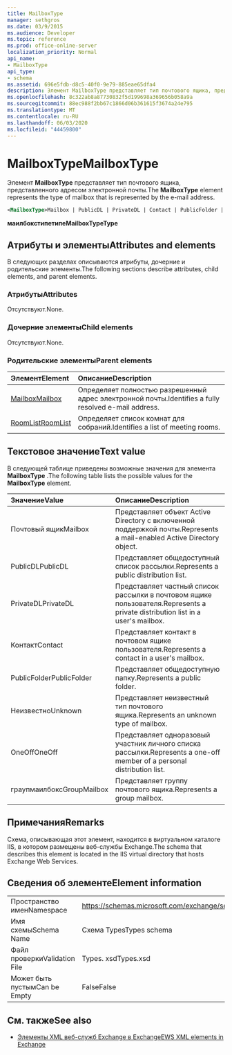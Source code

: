 ```yaml
---
title: MailboxType
manager: sethgros
ms.date: 03/9/2015
ms.audience: Developer
ms.topic: reference
ms.prod: office-online-server
localization_priority: Normal
api_name:
- MailboxType
api_type:
- schema
ms.assetid: 696e5fdb-d8c5-40f0-9e79-885eae65dfa4
description: Элемент MailboxType представляет тип почтового ящика, представленного адресом электронной почты.
ms.openlocfilehash: 8c322ab8a87730832f5d199698a369656b058a9a
ms.sourcegitcommit: 88ec988f2bb67c1866d06b361615f3674a24e795
ms.translationtype: MT
ms.contentlocale: ru-RU
ms.lasthandoff: 06/03/2020
ms.locfileid: "44459800"
---
```

# <a name="mailboxtype"></a><span data-ttu-id="c46fa-103">MailboxType</span><span class="sxs-lookup"><span data-stu-id="c46fa-103">MailboxType</span></span>

<span data-ttu-id="c46fa-104">Элемент **MailboxType** представляет тип почтового ящика, представленного адресом электронной почты.</span><span class="sxs-lookup"><span data-stu-id="c46fa-104">The **MailboxType** element represents the type of mailbox that is represented by the e-mail address.</span></span> 
  
```XML
<MailboxType>Mailbox | PublicDL | PrivateDL | Contact | PublicFolder | Unknown | OneOff | GroupMailbox</MailboxType>
```

<span data-ttu-id="c46fa-105">**маилбокстипетипе**</span><span class="sxs-lookup"><span data-stu-id="c46fa-105">**MailboxTypeType**</span></span>

## <a name="attributes-and-elements"></a><span data-ttu-id="c46fa-106">Атрибуты и элементы</span><span class="sxs-lookup"><span data-stu-id="c46fa-106">Attributes and elements</span></span>

<span data-ttu-id="c46fa-107">В следующих разделах описываются атрибуты, дочерние и родительские элементы.</span><span class="sxs-lookup"><span data-stu-id="c46fa-107">The following sections describe attributes, child elements, and parent elements.</span></span>
  
### <a name="attributes"></a><span data-ttu-id="c46fa-108">Атрибуты</span><span class="sxs-lookup"><span data-stu-id="c46fa-108">Attributes</span></span>

<span data-ttu-id="c46fa-109">Отсутствуют.</span><span class="sxs-lookup"><span data-stu-id="c46fa-109">None.</span></span>
  
### <a name="child-elements"></a><span data-ttu-id="c46fa-110">Дочерние элементы</span><span class="sxs-lookup"><span data-stu-id="c46fa-110">Child elements</span></span>

<span data-ttu-id="c46fa-111">Отсутствуют.</span><span class="sxs-lookup"><span data-stu-id="c46fa-111">None.</span></span>
  
### <a name="parent-elements"></a><span data-ttu-id="c46fa-112">Родительские элементы</span><span class="sxs-lookup"><span data-stu-id="c46fa-112">Parent elements</span></span>

|<span data-ttu-id="c46fa-113">**Элемент**</span><span class="sxs-lookup"><span data-stu-id="c46fa-113">**Element**</span></span>|<span data-ttu-id="c46fa-114">**Описание**</span><span class="sxs-lookup"><span data-stu-id="c46fa-114">**Description**</span></span>|
|:-----|:-----|
|[<span data-ttu-id="c46fa-115">Mailbox</span><span class="sxs-lookup"><span data-stu-id="c46fa-115">Mailbox</span></span>](mailbox.md) <br/> |<span data-ttu-id="c46fa-116">Определяет полностью разрешенный адрес электронной почты.</span><span class="sxs-lookup"><span data-stu-id="c46fa-116">Identifies a fully resolved e-mail address.</span></span>  <br/> |
|[<span data-ttu-id="c46fa-117">RoomList</span><span class="sxs-lookup"><span data-stu-id="c46fa-117">RoomList</span></span>](roomlist.md) <br/> |<span data-ttu-id="c46fa-118">Определяет список комнат для собраний.</span><span class="sxs-lookup"><span data-stu-id="c46fa-118">Identifies a list of meeting rooms.</span></span>  <br/> |
   
## <a name="text-value"></a><span data-ttu-id="c46fa-119">Текстовое значение</span><span class="sxs-lookup"><span data-stu-id="c46fa-119">Text value</span></span>

<span data-ttu-id="c46fa-120">В следующей таблице приведены возможные значения для элемента **MailboxType** .</span><span class="sxs-lookup"><span data-stu-id="c46fa-120">The following table lists the possible values for the **MailboxType** element.</span></span> 
  
|<span data-ttu-id="c46fa-121">**Значение**</span><span class="sxs-lookup"><span data-stu-id="c46fa-121">**Value**</span></span>|<span data-ttu-id="c46fa-122">**Описание**</span><span class="sxs-lookup"><span data-stu-id="c46fa-122">**Description**</span></span>|
|:-----|:-----|
|<span data-ttu-id="c46fa-123">Почтовый ящик</span><span class="sxs-lookup"><span data-stu-id="c46fa-123">Mailbox</span></span>  <br/> |<span data-ttu-id="c46fa-124">Представляет объект Active Directory с включенной поддержкой почты.</span><span class="sxs-lookup"><span data-stu-id="c46fa-124">Represents a mail-enabled Active Directory object.</span></span>  <br/> |
|<span data-ttu-id="c46fa-125">PublicDL</span><span class="sxs-lookup"><span data-stu-id="c46fa-125">PublicDL</span></span>  <br/> |<span data-ttu-id="c46fa-126">Представляет общедоступный список рассылки.</span><span class="sxs-lookup"><span data-stu-id="c46fa-126">Represents a public distribution list.</span></span>  <br/> |
|<span data-ttu-id="c46fa-127">PrivateDL</span><span class="sxs-lookup"><span data-stu-id="c46fa-127">PrivateDL</span></span>  <br/> |<span data-ttu-id="c46fa-128">Представляет частный список рассылки в почтовом ящике пользователя.</span><span class="sxs-lookup"><span data-stu-id="c46fa-128">Represents a private distribution list in a user's mailbox.</span></span>  <br/> |
|<span data-ttu-id="c46fa-129">Контакт</span><span class="sxs-lookup"><span data-stu-id="c46fa-129">Contact</span></span>  <br/> |<span data-ttu-id="c46fa-130">Представляет контакт в почтовом ящике пользователя.</span><span class="sxs-lookup"><span data-stu-id="c46fa-130">Represents a contact in a user's mailbox.</span></span>  <br/> |
|<span data-ttu-id="c46fa-131">PublicFolder</span><span class="sxs-lookup"><span data-stu-id="c46fa-131">PublicFolder</span></span>  <br/> |<span data-ttu-id="c46fa-132">Представляет общедоступную папку.</span><span class="sxs-lookup"><span data-stu-id="c46fa-132">Represents a public folder.</span></span>  <br/> |
|<span data-ttu-id="c46fa-133">Неизвестно</span><span class="sxs-lookup"><span data-stu-id="c46fa-133">Unknown</span></span>  <br/> |<span data-ttu-id="c46fa-134">Представляет неизвестный тип почтового ящика.</span><span class="sxs-lookup"><span data-stu-id="c46fa-134">Represents an unknown type of mailbox.</span></span>  <br/> |
|<span data-ttu-id="c46fa-135">OneOff</span><span class="sxs-lookup"><span data-stu-id="c46fa-135">OneOff</span></span>  <br/> |<span data-ttu-id="c46fa-136">Представляет одноразовый участник личного списка рассылки.</span><span class="sxs-lookup"><span data-stu-id="c46fa-136">Represents a one-off member of a personal distribution list.</span></span>  <br/> |
|<span data-ttu-id="c46fa-137">граупмаилбокс</span><span class="sxs-lookup"><span data-stu-id="c46fa-137">GroupMailbox</span></span>  <br/> |<span data-ttu-id="c46fa-138">Представляет группу почтового ящика.</span><span class="sxs-lookup"><span data-stu-id="c46fa-138">Represents a group mailbox.</span></span>  <br/> |
   
## <a name="remarks"></a><span data-ttu-id="c46fa-139">Примечания</span><span class="sxs-lookup"><span data-stu-id="c46fa-139">Remarks</span></span>

<span data-ttu-id="c46fa-140">Схема, описывающая этот элемент, находится в виртуальном каталоге IIS, в котором размещены веб-службы Exchange.</span><span class="sxs-lookup"><span data-stu-id="c46fa-140">The schema that describes this element is located in the IIS virtual directory that hosts Exchange Web Services.</span></span>
  
## <a name="element-information"></a><span data-ttu-id="c46fa-141">Сведения об элементе</span><span class="sxs-lookup"><span data-stu-id="c46fa-141">Element information</span></span>

|||
|:-----|:-----|
|<span data-ttu-id="c46fa-142">Пространство имен</span><span class="sxs-lookup"><span data-stu-id="c46fa-142">Namespace</span></span>  <br/> |https://schemas.microsoft.com/exchange/services/2006/types  <br/> |
|<span data-ttu-id="c46fa-143">Имя схемы</span><span class="sxs-lookup"><span data-stu-id="c46fa-143">Schema Name</span></span>  <br/> |<span data-ttu-id="c46fa-144">Схема Types</span><span class="sxs-lookup"><span data-stu-id="c46fa-144">Types schema</span></span>  <br/> |
|<span data-ttu-id="c46fa-145">Файл проверки</span><span class="sxs-lookup"><span data-stu-id="c46fa-145">Validation File</span></span>  <br/> |<span data-ttu-id="c46fa-146">Types. xsd</span><span class="sxs-lookup"><span data-stu-id="c46fa-146">Types.xsd</span></span>  <br/> |
|<span data-ttu-id="c46fa-147">Может быть пустым</span><span class="sxs-lookup"><span data-stu-id="c46fa-147">Can be Empty</span></span>  <br/> |<span data-ttu-id="c46fa-148">False</span><span class="sxs-lookup"><span data-stu-id="c46fa-148">False</span></span>  <br/> |
   
## <a name="see-also"></a><span data-ttu-id="c46fa-149">См. также</span><span class="sxs-lookup"><span data-stu-id="c46fa-149">See also</span></span>

- [<span data-ttu-id="c46fa-150">Элементы XML веб-служб Exchange в Exchange</span><span class="sxs-lookup"><span data-stu-id="c46fa-150">EWS XML elements in Exchange</span></span>](ews-xml-elements-in-exchange.md)

